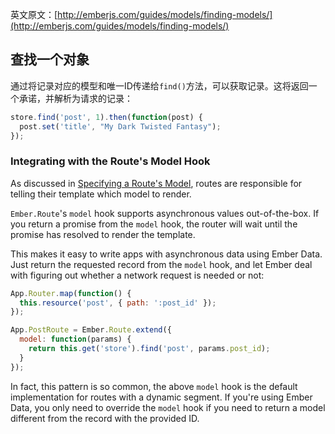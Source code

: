 英文原文：[http://emberjs.com/guides/models/finding-models/](http://emberjs.com/guides/models/finding-models/)

## 查找一个对象

通过将记录对应的模型和唯一ID传递给`find()`方法，可以获取记录。这将返回一个承诺，并解析为请求的记录：

```js
store.find('post', 1).then(function(post) {
  post.set('title', "My Dark Twisted Fantasy");
});
```

### Integrating with the Route's Model Hook

As discussed in [Specifying a Route's
Model](/guides/routing/specifying-a-routes-model), routes are
responsible for telling their template which model to render.

`Ember.Route`'s `model` hook supports asynchronous values
out-of-the-box. If you return a promise from the `model` hook, the
router will wait until the promise has resolved to render the
template.
 
This makes it easy to write apps with asynchronous data using Ember
Data. Just return the requested record from the `model` hook, and let
Ember deal with figuring out whether a network request is needed or not:

```js
App.Router.map(function() {
  this.resource('post', { path: ':post_id' });
});

App.PostRoute = Ember.Route.extend({
  model: function(params) {
    return this.get('store').find('post', params.post_id);
  }
});
```

In fact, this pattern is so common, the above `model` hook is the
default implementation for routes with a dynamic segment. If you're
using Ember Data, you only need to override the `model` hook if you need
to return a model different from the record with the provided ID.

